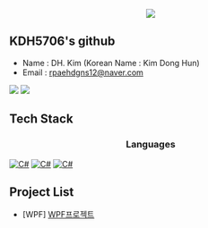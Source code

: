 <p align='center'>
  <a href="https://github.com/KDH5706">
    <img src="https://capsule-render.vercel.app/api?type=waving&color=gradient&fontColor=FFFFFF&height=300&section=header&text=Study%20Repository&fontSize=50"/>
  </a>
</p>

## KDH5706's github
- Name : DH. Kim (Korean Name : Kim Dong Hun)
- Email : rpaehdgns12@naver.com

<img src="https://github-readme-stats.vercel.app/api?username=KDH5706&theme=synthwave&show_icons=true"/>
<img src="https://github-readme-stats.vercel.app/api/top-langs/?username=KDH5706&theme=synthwave&layout=compact"/>

## Tech Stack
<h3 align='center'>Languages</h3>
<p>
  <a href="https://github.com/KDH5706/StudyWPF.git" target="_blank"><img alt="C#" src="https://img.shields.io/badge/c%23-%23239120.svg?style=flat&logo=c-sharp&logoColor=white"/></a> 
  <a href="https://github.com/KDH5706/Study_Cpp.git" target="_blank"><img alt="C#" src="https://img.shields.io/badge/c%23-%23239120.svg?style=flat&logo=c-sharp&logoColor=white"/></a>  
  <a href="https://github.com/KDH5706/Study_C.git" target="_blank"><img alt="C#" src="https://img.shields.io/badge/c%23-%23239120.svg?style=flat&logo=c-sharp&logoColor=white"/></a>  
</p>

## Project List
- [WPF] [WPF프로젝트](https://github.com/KDH5706/StudyWPF/tree/main/portfolio)

<!--
**KDH5706/KDH5706** is a ✨ _special_ ✨ repository because its `README.md` (this file) appears on your GitHub profile.

Here are some ideas to get you started:

- 🔭 I’m currently working on ...
- 🌱 I’m currently learning ...
- 👯 I’m looking to collaborate on ...
- 🤔 I’m looking for help with ...
- 💬 Ask me about ...
- 📫 How to reach me: ...
- 😄 Pronouns: ...
- ⚡ Fun fact: ...
-->
